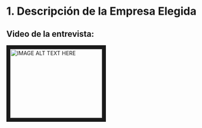 # 1. Descripción de la Empresa Elegida

## Video de la entrevista:
<a href="https://www.youtube.com/watch?v=9VYWraJLDcs" target="_blank"><img src="http://img.youtube.com/vi/YOUTUBE_VIDEO_ID_HERE/0.jpg" 
alt="IMAGE ALT TEXT HERE" width="240" height="180" border="10" /></a>
